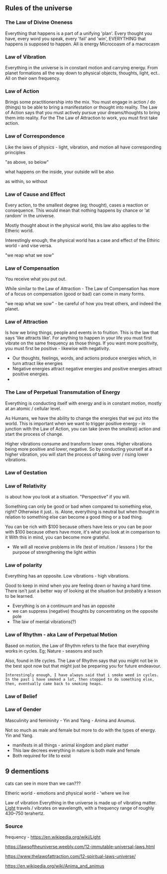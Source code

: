 ## Rules of the universe 

### The Law of Divine Oneness
Everything that happens is a part of a unifying 'plan'. Every thought you have, every word you speak, every 'fail' and 'win', EVERYTHING that happens is supposed to happen.
All is energy
Microcoasm of a macrocasm 

### Law of Vibration 
Everything in the universe is in constant motion and carrying energy. From planet formations all the way down to physical objects, thoughts, light, ect.. All on their own frequency.

### Law of Action
Brings some practitionership into the mix. You must engage in action / do (things) to be able to bring a manifestation or thought into reality. 
The Law of Action says that you must actively pursue your dreams/thoughts to bring them into reality. 
For the The Law of Attraction to work, you must first take action. 


### Law of Correspondence 
Like the laws of physics - light, vibration, and motion all have corresponding principles  

"as above, so below"

what happens on the inside, your outside will be also

 as within, so without 

### Law of Cause and Effect 
Every action, to the smallest degree (eg; thought), cases a reaction or consequence. This would mean that nothing happens by chance or 'at random' in the universe. 

Mostly thought about in the physical world, this law also applies to the Etheric world.

Interestingly enough, the physical world has a case and effect of the Ethiric world - and vise versa. 

"we reap what we sow"

### Law of Compensation
You receive what you put out.

While similar to the Law of Attraction - The Law of Compensation has more of a focus on compensation (good or bad) can come in many forms.

"we reap what we sow" - be careful of how you treat others, and indeed the planet.

### Law of Attraction
Is how we bring things, people and events in to fruition. This is the law that says 'like attracts like'. For anything to happen in your life you must first vibrate on the same frequency as those things. If you want more positivity, you must first be positive - likewise with negativity.


- Our thoughts, feelings, words, and actions produce energies which, in turn attract like energies
- Negative energies attract negative energies and positive energies attract positive energies.
- 

### The Law of Perpetual Transmutation of Energy 
Everything is conducting itself with energy and is in constant motion, mostly at an atomic / cellular level.

As Humans, we have the ability to change the energies that we put into the world. This is important when we want to trigger positive energy - in junction with the Law of Action, you can take (even the smallest) action and start the process of change. 

Higher vibrations consume and transform lower ones. 
Higher vibrations being more positive and lower, negative. 
So by conducting yourself at a higher vibration, you will start the process of taking over / rising lower vibrations.

### Law of Gestation



### Law of Relativity 
is about how you look at a situation. "Perspective" if you will.

Something can only be good or bad when compared to something else, right? Otherwise it just.. is.
Alone, everything is neutral but when thought in relation to something else can become a good thing or a bad thing. 

You can be rich with $100 because others have less or you can be poor with $100 because others have more, it's what you look at in comparison to it
With this in mind, you can become more grateful.


- We will all receive problems in life (test of intuition / lessons ) for the purpose of strengthening the light within 

### Law of polarity 
Everything has an opposite. 
Low vibrations - high vibrations.

Good to keep in mind when you are feeling down or having a hard time. 
There isn't just a better way of looking at the situation but probably a lesson to be learned.

- Everything is on a continuum and has an opposite 
- we can suppress (negative) thoughts by concentrating on the opposite pole
- The law of mental vibrations(?)

### Law of Rhythm - aka Law of Perpetual Motion
Based on motion, the Law of Rhythm refers to the face that everything works in cycles.
Eg; Nature - seasons and such

Also, found in life cycles. The Law of Rhythm says that you might not be in the best spot now but that might just be preparing you for future endeavour. 

	Interestingly enough, I have always said that i smoke weed in cycles.
	In the past i have smoked a lot, then stopped to do something else, then, eventually came back to smoking heaps. 

### Law of Belief 

### Law of Gender 
Masculinity and femininity - Yin and Yang - Anima and Anumus.

Not so much as male and female but more to do with the types of energy.
Yin and Yang.


- manifests in all things - animal kingdom and plant matter 
- This law decrees everything in nature is both male and female
- Both required for life to exist 




## 9 dementions
cats can see in more than we can???
	
Etheric world - emotions and 
physical world - 'where we live



Law of vibration
Everything in the universe is made up of vibrating matter.  [Light](https://en.wikipedia.org/wiki/Light) travels / vibrates on wavelength, with a frequency range of roughly 430–750 terahertz.

### Source
frequency - https://en.wikipedia.org/wiki/Light

https://lawsoftheuniverse.weebly.com/12-immutable-universal-laws.html

https://www.thelawofattraction.com/12-spiritual-laws-universe/

https://en.wikipedia.org/wiki/Anima_and_animus